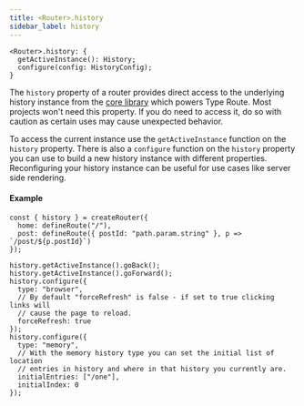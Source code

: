 ```yaml
---
title: <Router>.history
sidebar_label: history
---
```


```tsx
<Router>.history: {
  getActiveInstance(): History;
  configure(config: HistoryConfig);
}
```

The `history` property of a router provides direct access to the underlying history instance from the [core library](https://github.com/ReactTraining/history) which powers Type Route. Most projects won't need this property. If you do need to access it, do so with caution as certain uses may cause unexpected behavior.

To access the current instance use the `getActiveInstance` function on the `history` property.
There is also a `configure` function on the `history` property you can use to build a new
history instance with different properties. Reconfiguring your history instance can be useful
for use cases like server side rendering.

#### Example

```tsx
const { history } = createRouter({
  home: defineRoute("/"),
  post: defineRoute({ postId: "path.param.string" }, p => `/post/${p.postId}`)
});

history.getActiveInstance().goBack();
history.getActiveInstance().goForward();
history.configure({
  type: "browser",
  // By default "forceRefresh" is false - if set to true clicking links will
  // cause the page to reload.
  forceRefresh: true
});
history.configure({
  type: "memory",
  // With the memory history type you can set the initial list of location
  // entries in history and where in that history you currently are.
  initialEntries: ["/one"],
  initialIndex: 0
});
```
